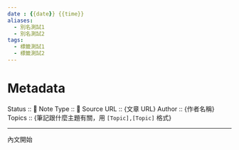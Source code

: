 ```yaml
---
date : {{date}} {{time}}
aliases:
  - 別名測試1
  - 別名測試2
tags:
  - 標籤測試1
  - 標籤測試2
---
```


# Metadata
Status :: 🌱
Note Type :: 📰
Source URL :: {文章 URL}
Author :: {作者名稱}
Topics :: {筆記跟什麼主題有關，用 `[Topic],[Topic]` 格式}

---

內文開始